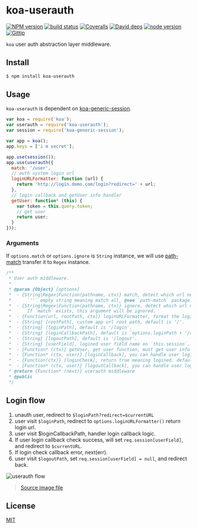 koa-userauth
=======

[![NPM version][npm-image]][npm-url]
[![build status][travis-image]][travis-url]
[![Coveralls][coveralls-image]][coveralls-url]
[![David deps][david-image]][david-url]
[![node version][node-image]][node-url]
[![Gittip][gittip-image]][gittip-url]

[npm-image]: https://img.shields.io/npm/v/koa-userauth.svg?style=flat-square
[npm-url]: https://npmjs.org/package/koa-userauth
[travis-image]: https://img.shields.io/travis/koajs/userauth.svg?style=flat-square
[travis-url]: https://travis-ci.org/koajs/userauth
[coveralls-image]: https://img.shields.io/coveralls/koajs/userauth.svg?style=flat-square
[coveralls-url]: https://coveralls.io/r/koajs/userauth?branch=master
[david-image]: https://img.shields.io/david/koajs/userauth.svg?style=flat-square
[david-url]: https://david-dm.org/koajs/userauth
[node-image]: https://img.shields.io/badge/node.js-%3E=_0.11-red.svg?style=flat-square
[node-url]: http://nodejs.org/download/
[gittip-image]: https://img.shields.io/gittip/dead-horse.svg?style=flat-square
[gittip-url]: https://www.gittip.com/dead-horse/


`koa` user auth abstraction layer middleware.

## Install

```bash
$ npm install koa-userauth
```

## Usage

`koa-userauth` is dependent on [koa-generic-session](https://github.com/koajs/generic-session).

```js
var koa = require('koa');
var userauth = require('koa-userauth');
var session = require('koa-generic-session');

var app = koa();
app.keys = ['i m secret'];

app.use(session());
app.use(userauth({
  match: '/user',
  // auth system login url
  loginURLFormatter: function (url) {
    return 'http://login.demo.com/login?redirect=' + url;
  },
  // login callback and getUser info handler
  getUser: function* (this) {
    var token = this.query.token;
    // get user
    return user;
  }
}));
```

### Arguments

If `options.match` or `options.ignore` is `String` instance,
we will use [path-match](https://github.com/expressjs/path-match) transfer it to `Regex` instance.

```js
/**
 * User auth middleware.
 *
 * @param {Object} [options]
 *  - {String|Regex|Function(pathname, ctx)} match, detect which url need to check user auth.
 *      `''` empty string meaning match all, @see `path-match` package.
 *  - {String|Regex|Function(pathname, ctx)} ignore, detect which url no need to check user auth.
 *      If `match` exists, this argument will be ignored.
 *  - {Function(url, rootPath, ctx)} loginURLFormatter, format the login url.
 *  - {String} [rootPath], custom app url root path, default is '/'.
 *  - {String} [loginPath], default is '/login'.
 *  - {String} [loginCallbackPath], default is `options.loginPath + '/callback'`.
 *  - {String} [logoutPath], default is '/logout'.
 *  - {String} [userField], logined user field name on `this.session`, default is 'user', `this.session.user`.
 *  - {Function* (ctx)} getUser, get user function, must get user info with `req`.
 *  - {Function* (ctx, user)} [loginCallback], you can handle user login logic here,return [user, redirectUrl]
 *  - {Function(ctx)} [loginCheck], return true meaning logined. default is `true`.
 *  - {Function* (ctx, user)} [logoutCallback], you can handle user logout logic here.return redirectUrl
 * @return {Function* (next)} userauth middleware
 * @public
 */
```

## Login flow

1. unauth user, redirect to `$loginPath?redirect=$currentURL`
2. user visit `$loginPath`, redirect to `options.loginURLFormatter()` return login url.
3. user visit $loginCallbackPath, handler login callback logic.
4. If user login callback check success, will set `req.session[userField]`,
   and redirect to `$currentURL`.
5. If login check callback error, next(err).
6. user visit `$logoutPath`, set `req.session[userField] = null`, and redirect back.

![userauth flow](https://www.lucidchart.com/publicSegments/view/54ede23d-a75c-4690-9408-33a30a008a99/image.png)

> [Source image file](https://www.lucidchart.com/documents/edit/4749f226-b75f-42ef-934f-b89f7bd68c7f?driveId=0ACmMEQjF7GJGUk9PVA)


## License

[MIT](LICENSE)
